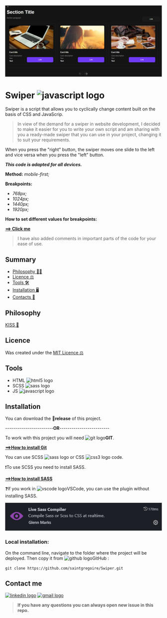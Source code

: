 ![swiper image](./assets/docs/image.png)

# Swiper <img src="https://cdn.jsdelivr.net/gh/devicons/devicon/icons/javascript/javascript-original.svg" height="20" alt="javascript logo"  />

Swiper is a script that allows you to cyclically change content built on the basis of CSS and JavaScrip.

>In view of the demand for a swiper in website development, I decided to make it easier for you to write your own script and am sharing with you a ready-made swiper that you can use in your project, changing it to suit your requirements.
 
When you press the "right" button, the swiper moves one slide to the left and vice versa when you press the "left" button.

***This code is adapted for all devices.***

**Method:** *mobile-first;*

**Breakpoints:**
* *768px;*
* *1024px;*
* *1440px;*
* *1920px;*

**How to set different values ​​for breakpoints:**

**[==> Click me](./assets/docs/BREAKPOINTS.md)**

>I have also added comments in important parts of the code for your ease of use.

## Summary

* [Philosophy 🧑‍🎓](#philosophy)
* [Licence ⚖️](#licence)
* [Tools 🛠️](#tools)
* [Installation 🖥️](#installation)
* [Contacts 📲](#contact-me)

## Philosophy

[KISS 💋](https://en.wikipedia.org/wiki/KISS_principle)

## Licence

Was created under the [MIT Licence ⚖️](./LICENSE)

## Tools

* HTML <img src="https://cdn.jsdelivr.net/gh/devicons/devicon/icons/html5/html5-original.svg" height="20" alt="html5 logo"  />
* SCSS <img src="https://skillicons.dev/icons?i=sass" height="20" alt="sass logo"  />
* JS <img src="https://cdn.jsdelivr.net/gh/devicons/devicon/icons/javascript/javascript-original.svg" height="20" alt="javascript logo"  />


## Installation

You can download the 🧰**release** of this project.

------------------------**OR**-------------------------

To work with this project you will need <img src="https://skillicons.dev/icons?i=git" height="20" alt="git logo"  />**GIT**.

**[==>How to install Git](https://git-scm.com/book/en/v2/Getting-Started-Installing-Git)**

You can use SCSS <img src="https://skillicons.dev/icons?i=sass" height="20" alt="sass logo"  /> or CSS <img src="https://cdn.jsdelivr.net/gh/devicons/devicon/icons/css3/css3-original.svg" height="20" alt="css3 logo"  /> code.

❗️To use SCSS you need to install SASS.

**[==>How to install SASS](https://sass-lang.com/install/)**

❓If you work in <img src="https://upload.wikimedia.org/wikipedia/commons/thumb/9/9a/Visual_Studio_Code_1.35_icon.svg/512px-Visual_Studio_Code_1.35_icon.svg.png?20210804221519" height="20" alt="vscode logo"  />VSCode, you can use the plugin without installing SASS.

![sass compiler](./assets/docs/plagin.png)

### Local installation:

On the command line, navigate to the folder where the project will be deployed. Then copy it from <img src="https://skillicons.dev/icons?i=github" height="20" alt="github logo"  />GitHub :

`git clone https://github.com/saintgregoire/Swiper.git`

## Contact me

[<img src="https://skillicons.dev/icons?i=linkedin" height="40" alt="linkedin logo"  />](https://www.linkedin.com/in/maksym-voznichka/)
[<img src="https://skillicons.dev/icons?i=gmail" height="40" alt="gmail logo"  />](mailto:maksym.voznicka@gmail.com)

>**If you have any questions you can always open new issue in this repo.**